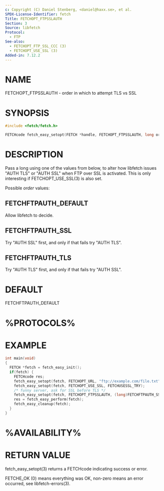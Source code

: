 ```yaml
---
c: Copyright (C) Daniel Stenberg, <daniel@haxx.se>, et al.
SPDX-License-Identifier: fetch
Title: FETCHOPT_FTPSSLAUTH
Section: 3
Source: libfetch
Protocol:
  - FTP
See-also:
  - FETCHOPT_FTP_SSL_CCC (3)
  - FETCHOPT_USE_SSL (3)
Added-in: 7.12.2
---
```


# NAME

FETCHOPT_FTPSSLAUTH - order in which to attempt TLS vs SSL

# SYNOPSIS

~~~c
#include <fetch/fetch.h>

FETCHcode fetch_easy_setopt(FETCH *handle, FETCHOPT_FTPSSLAUTH, long order);
~~~

# DESCRIPTION

Pass a long using one of the values from below, to alter how libfetch issues
"AUTH TLS" or "AUTH SSL" when FTP over SSL is activated. This is only
interesting if FETCHOPT_USE_SSL(3) is also set.

Possible *order* values:

## FETCHFTPAUTH_DEFAULT

Allow libfetch to decide.

## FETCHFTPAUTH_SSL

Try "AUTH SSL" first, and only if that fails try "AUTH TLS".

## FETCHFTPAUTH_TLS

Try "AUTH TLS" first, and only if that fails try "AUTH SSL".

# DEFAULT

FETCHFTPAUTH_DEFAULT

# %PROTOCOLS%

# EXAMPLE

~~~c
int main(void)
{
  FETCH *fetch = fetch_easy_init();
  if(fetch) {
    FETCHcode res;
    fetch_easy_setopt(fetch, FETCHOPT_URL, "ftp://example.com/file.txt");
    fetch_easy_setopt(fetch, FETCHOPT_USE_SSL, FETCHUSESSL_TRY);
    /* funny server, ask for SSL before TLS */
    fetch_easy_setopt(fetch, FETCHOPT_FTPSSLAUTH, (long)FETCHFTPAUTH_SSL);
    res = fetch_easy_perform(fetch);
    fetch_easy_cleanup(fetch);
  }
}
~~~

# %AVAILABILITY%

# RETURN VALUE

fetch_easy_setopt(3) returns a FETCHcode indicating success or error.

FETCHE_OK (0) means everything was OK, non-zero means an error occurred, see
libfetch-errors(3).
